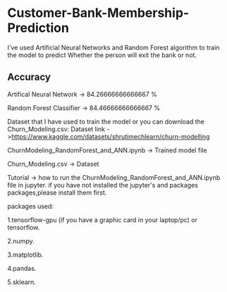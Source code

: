 # Customer-Bank-Membership-Prediction

I've used Artificial Neural Networks and Random Forest algorithm to train the model to predict Whether the person will exit the bank or not.

## Accuracy


Artifical Neural Network -> 84.26666666666667 %


Random Forest Classifier -> 84.46666666666667 %
 

Dataset that I have used to train the model or you can download the Churn_Modeling.csv:
Dataset link ->https://www.kaggle.com/datasets/shrutimechlearn/churn-modelling

ChurnModeling_RandomForest_and_ANN.ipynb -> Trained model file


Churn_Modeling.csv   -> Dataset



Tutorial -> how to run the  ChurnModeling_RandomForest_and_ANN.ipynb  file in jupyter.
if you have not installed the jupyter's and packages packages,please install them first.

packages used:

1.tensorflow-gpu (if you have a graphic card in your laptop/pc) or tensorflow.

2.numpy.

3.matplotlib.

4.pandas.

5.sklearn.

